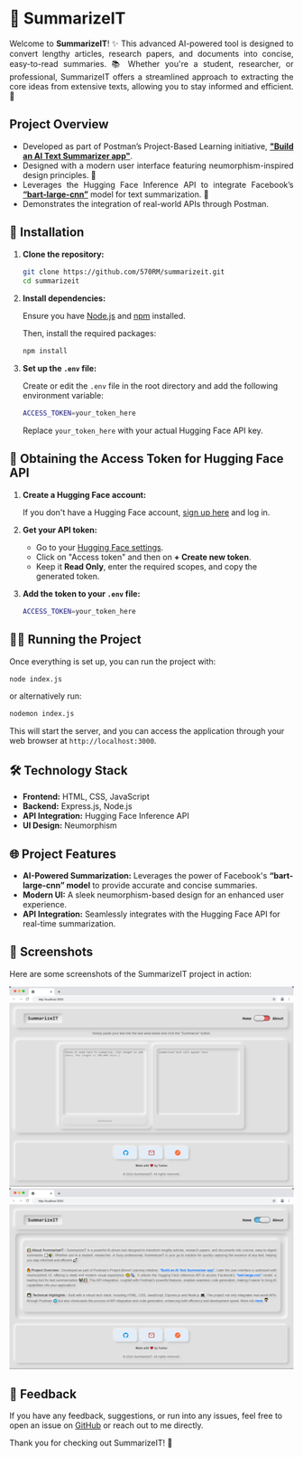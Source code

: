 
# 🌟 SummarizeIT

<div style="text-align: justify;">

Welcome to **SummarizeIT**! ✨ This advanced AI-powered tool is designed to convert lengthy articles, research papers, and documents into concise, easy-to-read summaries. 📚 Whether you're a student, researcher, or professional, SummarizeIT offers a streamlined approach to extracting the core ideas from extensive texts, allowing you to stay informed and efficient. 🚀

## **Project Overview**

- Developed as part of Postman’s Project-Based Learning initiative, [**"Build an AI Text Summarizer app"**](https://academy.postman.com/project-ai-text-summarizer).
- Designed with a modern user interface featuring neumorphism-inspired design principles. 🎨
- Leverages the Hugging Face Inference API to integrate Facebook’s [**“bart-large-cnn”**](https://huggingface.co/facebook/bart-large-cnn) model for text summarization. 🧠
- Demonstrates the integration of real-world APIs through Postman.

</div>


## 🚀 Installation

1. **Clone the repository:**

   ```bash
   git clone https://github.com/570RM/summarizeit.git
   cd summarizeit
   ```

2. **Install dependencies:**

   Ensure you have [Node.js](https://nodejs.org/en/learn/getting-started/how-to-install-nodejs) and [npm](https://docs.npmjs.com/cli/v10/commands/npm-install) installed. 

   Then, install the required packages:


   ```bash
   npm install
   ```

3. **Set up the `.env` file:**

   Create or edit the `.env` file in the root directory and add the following environment variable:

   ```bash
   ACCESS_TOKEN=your_token_here
   ```

   Replace `your_token_here` with your actual Hugging Face API key.

## 🔐 Obtaining the Access Token for Hugging Face API

1. **Create a Hugging Face account:**

   If you don't have a Hugging Face account, [sign up here](https://huggingface.co/join) and log in.

2. **Get your API token:**

   - Go to your [Hugging Face settings](https://huggingface.co/settings/tokens).
   - Click on "Access token" and then on **+ Create new token**.
   - Keep it **Read Only**, enter the required scopes, and copy the generated token.

3. **Add the token to your `.env` file:**

   ```bash
   ACCESS_TOKEN=your_token_here
   ```

## 🏃‍♂️ Running the Project

Once everything is set up, you can run the project with:

```bash
node index.js
```
or alternatively run:

```bash
nodemon index.js
```

This will start the server, and you can access the application through your web browser at `http://localhost:3000`.

## 🛠️ Technology Stack

- **Frontend:** HTML, CSS, JavaScript
- **Backend:** Express.js, Node.js
- **API Integration:** Hugging Face Inference API
- **UI Design:** Neumorphism

## 🌐 Project Features

- **AI-Powered Summarization:** Leverages the power of Facebook's **“bart-large-cnn” model** to provide accurate and concise summaries.
- **Modern UI:** A sleek neumorphism-based design for an enhanced user experience.
- **API Integration:** Seamlessly integrates with the Hugging Face API for real-time summarization.

## 📸 Screenshots

Here are some screenshots of the SummarizeIT project in action:

<img src="./public/screenshots/home_page.jpeg" alt="Home Page" width="600px">
<img src="./public/screenshots/about_page.jpeg" alt="About Page" width="600px">


## 📝 Feedback

If you have any feedback, suggestions, or run into any issues, feel free to open an issue on [GitHub](https://github.com/570RM/summarizeit/issues) or reach out to me directly.

Thank you for checking out SummarizeIT! 🤩
